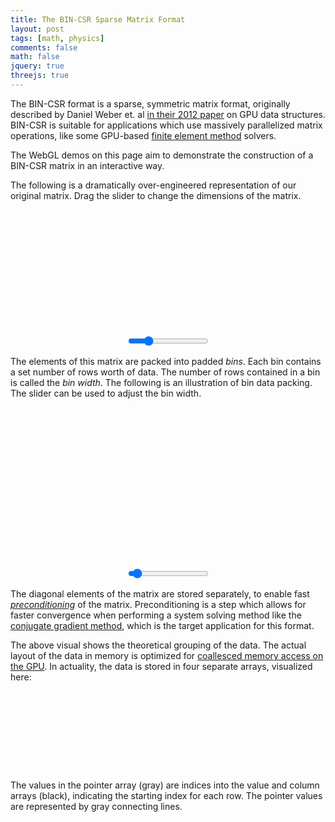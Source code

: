 ```yaml
---
title: The BIN-CSR Sparse Matrix Format
layout: post
tags: [math, physics]
comments: false
math: false
jquery: true
threejs: true
---
```


<style>
div.container-3js canvas {
    background-color: #000;
    width: 100%;
    height: 100%;
    padding: 0;
    margin: 0;
    position: static;
}

#original-matrix {
    height: 200px;
}

#bin-csr-intermediate {
    height: 256px;
}

#bin-csr {
    height: 128px;
}

div.centered {
    text-align: center;
}

</style>

The BIN-CSR format is a sparse, symmetric matrix format, originally described by Daniel Weber et. al [in their 2012 paper](http://onlinelibrary.wiley.com/doi/10.1111/j.1467-8659.2012.03227.x/full) on GPU data structures. BIN-CSR is suitable for applications which use massively parallelized matrix operations, like some GPU-based [finite element method](https://en.wikipedia.org/wiki/Finite_element_method) solvers.

The WebGL demos on this page aim to demonstrate the construction of a BIN-CSR matrix in an interactive way.

The following is a dramatically over-engineered representation of our original matrix. Drag the slider to change the dimensions of the matrix.

<div class="container-3js" id="original-matrix"></div>
<div class="centered">
<input type="range" min="1" max="32" step="1" value="8" oninput="interactResizeMatrix(this.value)">
</div>

The elements of this matrix are packed into padded _bins_. Each bin contains a set number of rows worth of data. The number of rows contained in a bin is called the _bin width_. The following is an illustration of bin data packing. The slider can be used to adjust the bin width.

<div class="container-3js" id="bin-csr-intermediate"></div>
<div class="centered">
<input type="range" min="1" max="32" step="1" value="3" oninput="interactResizeBin(this.value)">
</div>

The diagonal elements of the matrix are stored separately, to enable fast [_preconditioning_](https://en.wikipedia.org/wiki/Preconditioner) of the matrix. Preconditioning is a step which allows for faster convergence when performing a system solving method like the [conjugate gradient method](https://en.wikipedia.org/wiki/Conjugate_gradient_method), which is the target application for this format.

The above visual shows the theoretical grouping of the data. The actual layout of the data in memory is optimized for [coallesced memory access on the GPU](https://mc.stanford.edu/cgi-bin/images/0/0a/M02_4.pdf). In actuality, the data is stored in four separate arrays, visualized here:

<div class="container-3js" id="bin-csr"></div>

The values in the pointer array (gray) are indices into the value and column arrays (black), indicating the starting index for each row. The pointer values are represented by gray connecting lines.

<script type="text/javascript">

//
// BIN-CSR Data Structures
//

class BinIntermediate {
    constructor() {
        this.val = [];
        this.col = [];
        this.length = 0;
    }
}

class BinCSRIntermediate {
    constructor(width, matrix=[[]]) {
        this.width = width;
        this.set_matrix(matrix);
    }

    set_matrix(matrix) {

        this.rows = matrix.length;
        this.bins = [];
        this.diag = [];
        this.size = matrix.length;

        // Add each row to its bin
        var bin_index = -1;
        for (var row = 0; row < this.rows; ++row) {

            // Make a new bin if needed
            if (row % this.width == 0) {
                ++bin_index;
                this.bins.push(new BinIntermediate());
            }

            // Add the data to the bin
            var bin = this.bins[bin_index];
            var vals = [];
            var cols = [];
            for (var col = 0; col < matrix.length; ++col) {
                var val = matrix[row][col];
                if (row == col) {
                    this.diag.push(val);
                } else if (val != 0) {
                    vals.push(val);
                    cols.push(col);
                }
            }

            bin.val.push(vals);
            bin.col.push(cols);
            bin.length = Math.max(bin.length, vals.length);
        }
    }
}

class BinCSR {
    constructor(inter) {
        this.set_inter(inter);
    }

    set_inter(inter) {
        this.width = inter.width;
        this.ptr = [];
        this.col = [];
        this.val = [];
        this.dia = [];

        // Initialize the ptr array, with a zero for each row.
        // Also, do the diagonals while we're at it.
        for (var i = 0; i < inter.rows; ++i) {
            this.ptr.push(0);
            this.dia.push(inter.diag[i]);
        }

        // Add bin data to arrays
        var bin_pos = 0; // position of the beginning of the current bin in the val and col arrays
        for (var bin_index = 0; bin_index < inter.bins.length; ++bin_index) {
            var bin = inter.bins[bin_index];

            for (var row_local = 0; row_local < bin.val.length; ++row_local) {
                var row = (bin_index * this.width) + row_local;

                // Store a pointer to the beginning of this row
                var row_pos = bin_pos + row_local;
                this.ptr[row] = row_pos;
                //console.log("Row: " + row);
                //console.log("Bin pos: " + bin_pos);
                //console.log("Row pos: " + row_pos);

                for (var i = 0; i < bin.length; ++i) {
                    var index = row_pos + (i * this.width);
                    var val = i < bin.val[row_local].length ? bin.val[row_local][i] : 0;
                    var col = i < bin.col[row_local].length ? bin.col[row_local][i] : 0;

                    // Pad the val and col arrays
                    while (this.val.length < index + 1) { this.val.push(0); }
                    while (this.col.length < index + 1) { this.col.push(0); }

                    // Insert the data
                    this.val[index] = val;
                    this.col[index] = col;
                }
            }

            // 
            bin_pos += bin.length * this.width;
        }
    }
}


//
// Actors
//

class Actor {
    update() {}
}

var actors = [];

class SceneActor extends Actor {
    constructor(container, height=5) {
        super();
        this.container = container;
        var containerWidth = container.width();
        var containerHeight = container.height();
        this.aspect = containerWidth / containerHeight;
        this.cameraHeight = height;
        this.cameraHeightTarget = height;
        this.scene = new THREE.Scene();
        this.camera = new THREE.OrthographicCamera( -height*this.aspect, height*this.aspect, -height, height, 1, 1000);
        this.renderer = new THREE.WebGLRenderer({ antialias: true });
        this.renderer.setSize( containerWidth, containerHeight );
        this.renderer.setClearColor(0xFCFAF7, 1);
        this.camera.position.z = 50;
        container.get(0).appendChild( this.renderer.domElement );
    }

    update() {
        this.cameraHeight += (this.cameraHeightTarget - this.cameraHeight) * 0.1;
        this.camera.left = -this.cameraHeight * this.aspect;
        this.camera.right = this.cameraHeight * this.aspect;
        this.camera.top = -this.cameraHeight;
        this.camera.bottom = this.cameraHeight;
        this.camera.updateProjectionMatrix();
        this.renderer.render( this.scene, this.camera );
    }
}

var cellGeometry = new THREE.BoxGeometry( 1, 1, .01 );
var zeroMaterial = new THREE.MeshBasicMaterial({ color: 0x000000, wireframe: true });
var nonzeroMaterial = new THREE.MeshBasicMaterial({ color: 0x000000 });
var diagMaterial = new THREE.MeshBasicMaterial({ color: 0xff0000 });
var ptrMaterial = new THREE.MeshBasicMaterial({ color: 0x777777 });
var curveMaterial = new THREE.LineBasicMaterial({ color: 0x777777 });

class MatrixQuadActor extends Actor {
    constructor(scene, matrix=[[]]) {
        super();
        this.scene = scene;
        this.object = null;
        this.height = 0;
        this.staystill = false;
        this.set_matrix(matrix);
    }

    set_matrix(matrix) {
        if (this.object) {
            this.scene.remove(this.object);
        }

        this.object = new THREE.Object3D();
        this.rotation = 0;
        this.height = matrix.length / 2;
        for (var i = 0; i < matrix.length; ++i) {
            for (var j = 0; j < matrix.length; ++j) {
                var value = matrix[i][j];
                var material = i == j ? diagMaterial : value == 0 ? zeroMaterial : nonzeroMaterial;
                var mesh = new THREE.Mesh( cellGeometry, material );
                mesh.position.set(i - (matrix.length/2), j - (matrix.length/2), 0);
                this.object.add(mesh);
            }
        }
        this.scene.add( this.object );
    }

    update() {
        /*
        if (this.staystill == false) {
            this.rotation += 0.015;
            var axis = new THREE.Vector3(1, 1, 0).normalize();
            var quat = new THREE.Quaternion().setFromAxisAngle( axis, this.rotation );
            this.object.rotation.setFromQuaternion( quat );
        } else {
            this.rotation = 0;
            var quatTarget = new THREE.Quaternion().set(0, 0, 0, 1).normalize();
            THREE.Quaternion.slerp(this.object.quaternion, quatTarget, this.object.quaternion, 0.1);
        }
        */
    }
}

class BinCSRIntermediateQuadActor extends Actor {
    constructor(scene, inter) {
        super();
        this.scene = scene;
        this.bin_object = null;
        this.diag_object = null;
        this.height = 0;
        this.set_inter(inter);
    }

    set_inter(inter) {

        if (this.bin_object != null) {
            this.scene.remove(this.bin_object);
        }

        if (this.diag_object != null) {
            this.scene.remove(this.diag_object);
        }

        this.inter = inter;
        this.bin_object = new THREE.Object3D();
        this.diag_object = new THREE.Object3D();

        // Determine the total dimensions
        this.width = 0;
        this.height = inter.bins.length - 1;
        for (var bin_index = 0; bin_index < inter.bins.length; ++bin_index) {
            bin = inter.bins[bin_index];
            this.height += bin.val.length;
            this.width = Math.max(this.width, Math.min(inter.width, bin.length));
        }

        // Build up the bin and diag objects
        //this.height = Number(inter.bins.length) * (1 + Number(inter.width));
        for (var bin_index = 0; bin_index < inter.bins.length; ++bin_index) {
            var bin = inter.bins[bin_index];

            // Make a bunch of fucking cubes
            for (var row_local = 0; row_local < bin.val.length; ++row_local) {
                var row = (bin_index * inter.width) + row_local;

                // Add the diagonal element
                {
                    var mesh = new THREE.Mesh( cellGeometry, diagMaterial );
                    mesh.position.set(-this.width/2, bin_index + row - (this.height/2), 0);
                    this.diag_object.add(mesh);
                }

                // Add elements to the bin
                for (var i = 0; i < bin.length; ++i) {
                    var material = i < bin.val[row_local].length ? nonzeroMaterial : zeroMaterial;
                    var mesh = new THREE.Mesh( cellGeometry, material );
                    mesh.position.set(i + 2 - (this.width/2), bin_index + row - (this.height/2), 0);
                    this.bin_object.add(mesh);
                }
            }
        }
        this.scene.add( this.bin_object );
        this.scene.add( this.diag_object );
    }

    update() {}
}

class BinCSRQuadActor extends Actor {
    constructor(scene, bincsr) {
        super();
        this.scene = scene;
        this.ptr_obj = null;
        this.dia_obj = null;
        this.col_obj = null;
        this.val_obj = null;
        this.ptr_curves = [];
        this.set_bincsr(bincsr);
    }

    set_bincsr(bincsr) {
        if (this.ptr_obj != null) { this.scene.remove(this.ptr_obj); this.ptr_obj = null; }
        if (this.dia_obj != null) { this.scene.remove(this.dia_obj); this.dia_obj = null; }
        if (this.col_obj != null) { this.scene.remove(this.col_obj); this.col_obj = null; }
        if (this.val_obj != null) { this.scene.remove(this.val_obj); this.val_obj = null; }
        while (this.ptr_curves.length > 0) {
            var curve = this.ptr_curves.pop();
            this.scene.remove(curve);
        }
        this.ptr_obj = new THREE.Object3D();
        this.dia_obj = new THREE.Object3D();
        this.col_obj = new THREE.Object3D();
        this.val_obj = new THREE.Object3D();

        this.bincsr = bincsr;

        var dia_y = 4;
        var ptr_y = 2;
        var val_y = -4;

        var val_meshes = [];

        // Generate meshes
        for (var i = 0; i < bincsr.val.length; ++i) {
            var val = bincsr.val[i];
            var material = val == 0 ? zeroMaterial : nonzeroMaterial;

            // val
            {
                var mesh = new THREE.Mesh( cellGeometry, material );
                mesh.position.set(i - (bincsr.val.length/2), val_y, 0);
                this.val_obj.add(mesh);
                val_meshes.push(mesh);
            }

            // col
            //{
            //    var mesh = new THREE.Mesh( cellGeometry, material );
            //    mesh.position.set(i - (bincsr.val.length/2), val_y, 0);
            //    this.val_obj.add(mesh);
            //}
        }

        for (var row = 0; row < bincsr.ptr.length; ++row) {

            {
                // dia
                var mesh = new THREE.Mesh( cellGeometry, diagMaterial );
                mesh.position.set(row - (bincsr.ptr.length/2), dia_y, 0);
                this.dia_obj.add(mesh);
            }

            {
                // ptr
                var mesh = new THREE.Mesh( cellGeometry, ptrMaterial );
                mesh.position.set(row - (bincsr.ptr.length/2), ptr_y, 0);
                this.ptr_obj.add(mesh);

                // arrow
                var index = bincsr.ptr[row];
                if (index < val_meshes.length) {
                    var pos = mesh.position;
                    var pos0 = new THREE.Vector3(pos.x, pos.y - .5, pos.z);
                    var pos1 = new THREE.Vector3(pos.x, pos.y - 1, pos.z);
                    pos = val_meshes[index].position;
                    var pos2 = new THREE.Vector3(pos.x, pos.y + 1, pos.z);
                    var pos3 = new THREE.Vector3(pos.x, pos.y + .5, pos.z);
                    var points = [ pos0, pos1, pos2, pos3 ];
                    var curve_geometry = new THREE.BufferGeometry().setFromPoints(points);
                    var curve_object = new THREE.Line(curve_geometry, curveMaterial);
                    this.ptr_curves.push(curve_object);
                    this.scene.add(curve_object);
                }
            }
        }

        this.scene.add( this.val_obj );
        this.scene.add( this.col_obj );
        this.scene.add( this.ptr_obj );
        this.scene.add( this.dia_obj );
    }

    update() {}
};

//
// Global Data (shhh! don't tell anyone)
//

// Raw data
var matrix = [
    [1, 1, 0, 2, 0, 0, 4, 0],
    [1, 2, 0, 3, 3, 0, 2, 0],
    [0, 0, 3, 3, 5, 8, 6, 9],
    [2, 3, 3, 4, 3, 0, 0, 0],
    [0, 3, 5, 3, 5, 0, 0, 0],
    [0, 0, 8, 0, 0, 6, 2, 1],
    [4, 2, 6, 0, 0, 2, 7, 0],
    [0, 0, 9, 0, 0, 1, 0, 8]
];
var matrix_size = 8;
var sparsity = 0.2;
var bin_size = 3;
var bincsrIntermediate = new BinCSRIntermediate(bin_size, matrix);
var bincsr = new BinCSR(bincsrIntermediate);

// Actor references
var matrixQuadActor;
var bincsrIntermediateQuadActor;
var bincsrQuadActor;

// Scene references
var originalMatrixScene;
var bincsrIntermediateScene;
var bincsrScene;

//
// Interaction callbacks
//

function interactResizeMatrix(size) {
    matrix_size = size;
    interactUpdateMatrix();
}

function interactResizeBin(size) {
    bin_size = size;
    interactUpdateMatrix();
}

function interactUpdateMatrix() {

    // Resize the matrix with random values.
    while (matrix_size < matrix.length) {
        matrix.pop();
        for (var i = 0; i < matrix.length; ++i) {
            matrix[i].pop();
        }
    }
    while (matrix_size > matrix.length) {
        var new_row = [];
        for (var i = 0; i < matrix.length; ++i) {
            var dice = Math.random();
            var val = dice < sparsity ? 1 + Math.floor(Math.random() * Math.floor(9)) : 0;
            matrix[i].push(val);
            new_row.push(val);
        }
        new_row.push(1 + Math.floor(Math.random() * Math.floor(8)));
        matrix.push(new_row);
    }

    // Update the actors in the world with the new matrix
    matrixQuadActor.set_matrix(matrix);
    bincsrIntermediate = new BinCSRIntermediate(bin_size, matrix);
    bincsrIntermediateQuadActor.set_inter(bincsrIntermediate);
    bincsr = new BinCSR(bincsrIntermediate);
    bincsrQuadActor.set_bincsr(bincsr);

    // Update the scene cameras to contain the entire quads
    originalMatrixScene.cameraHeightTarget = matrixQuadActor.height+1;
    bincsrIntermediateScene.cameraHeightTarget = (bincsrIntermediateQuadActor.height/2)+1;
}

$(document).ready(function() {

    //
    // Set up scenes
    //

    {
        var container = $("#original-matrix");
        originalMatrixScene = new SceneActor(container, 5);
        actors.push(originalMatrixScene);
        matrixQuadActor = new MatrixQuadActor(originalMatrixScene.scene, matrix);
        container.mouseenter(function() { matrixQuadActor.staystill = true; });
        container.mouseleave(function() { matrixQuadActor.staystill = false; });
        actors.push(matrixQuadActor);
    }

    {
        var container = $("#bin-csr-intermediate");
        bincsrIntermediateScene = new SceneActor(container, 8);
        actors.push(bincsrIntermediateScene);
        bincsrIntermediateQuadActor = new BinCSRIntermediateQuadActor(bincsrIntermediateScene.scene, bincsrIntermediate);
        actors.push(bincsrIntermediateQuadActor);
    }

    {
        var container = $("#bin-csr");
        bincsrScene = new SceneActor(container, 6);
        actors.push(bincsrScene);
        bincsrQuadActor = new BinCSRQuadActor(bincsrScene.scene, bincsr);

        actors.push(bincsrQuadActor);
    }

    //
    // Loop
    //

    var update = function () {
        requestAnimationFrame( update );
        for (var i = 0, len = actors.length; i < len; ++i) {
            actors[i].update();
        }
    };

    update();
});
</script>
